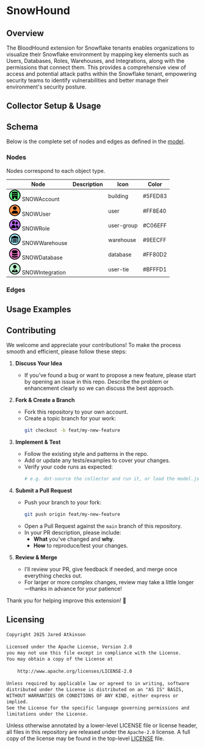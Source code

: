 # SnowHound

## Overview

The BloodHound extension for Snowflake tenants enables organizations to visualize their Snowflake environment by mapping key elements such as Users, Databases, Roles, Warehouses, and Integrations, along with the permissions that connect them. This provides a comprehensive view of access and potential attack paths within the Snowflake tenant, empowering security teams to identify vulnerabilities and better manage their environment's security posture.

## Collector Setup & Usage



## Schema

Below is the complete set of nodes and edges as defined in the [model](./model.json).

### Nodes

Nodes correspond to each object type.

| Node                                                                           | Description                                               | Icon        | Color   |
|--------------------------------------------------------------------------------|-----------------------------------------------------------|-------------|---------|
| <img src="./images/black_SNOWAccount.png" width="30"/> SNOWAccount             |                                                           | building    | #5FED83 |
| <img src="./images/black_SNOWUser.png" width="30"/> SNOWUser                   |                                                           | user        | #FF8E40 |
| <img src="./images/black_SNOWRole.png" width="30"/> SNOWRole                   |                                                           | user-group  | #C06EFF |
| <img src="./images/black_SNOWWarehouse.png" width="30"/> SNOWWarehouse         |                                                           | warehouse   | #9EECFF |
| <img src="./images/black_SNOWDatabase.png" width="30"/> SNOWDatabase           |                                                           | database    | #FF80D2 |
| <img src="./images/black_SNOWIntegration.png" width="30"/> SNOWIntegration     |                                                           | user-tie    | #BFFFD1 |

### Edges



## Usage Examples



## Contributing

We welcome and appreciate your contributions! To make the process smooth and efficient, please follow these steps:

1. **Discuss Your Idea**  
   - If you’ve found a bug or want to propose a new feature, please start by opening an issue in this repo. Describe the problem or enhancement clearly so we can discuss the best approach.

2. **Fork & Create a Branch**  
   - Fork this repository to your own account.  
   - Create a topic branch for your work:
     ```bash
     git checkout -b feat/my-new-feature
     ```

3. **Implement & Test**  
   - Follow the existing style and patterns in the repo.  
   - Add or update any tests/examples to cover your changes.  
   - Verify your code runs as expected:
     ```bash
     # e.g. dot-source the collector and run it, or load the model.json in BloodHound
     ```

4. **Submit a Pull Request**  
   - Push your branch to your fork:
     ```bash
     git push origin feat/my-new-feature
     ```  
   - Open a Pull Request against the `main` branch of this repository.  
   - In your PR description, please include:
     - **What** you’ve changed and **why**.  
     - **How** to reproduce/test your changes.

5. **Review & Merge**  
   - I’ll review your PR, give feedback if needed, and merge once everything checks out.  
   - For larger or more complex changes, review may take a little longer—thanks in advance for your patience!

Thank you for helping improve this extension! 🎉  

## Licensing

```
Copyright 2025 Jared Atkinson

Licensed under the Apache License, Version 2.0
you may not use this file except in compliance with the License.
You may obtain a copy of the License at

    http://www.apache.org/licenses/LICENSE-2.0

Unless required by applicable law or agreed to in writing, software
distributed under the License is distributed on an "AS IS" BASIS,
WITHOUT WARRANTIES OR CONDITIONS OF ANY KIND, either express or implied.
See the License for the specific language governing permissions and
limitations under the License.
```

Unless otherwise annotated by a lower-level LICENSE file or license header, all files in this repository are released
under the `Apache-2.0` license. A full copy of the license may be found in the top-level [LICENSE](LICENSE) file.
